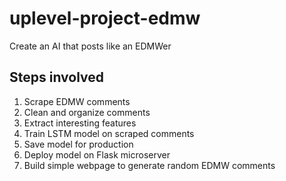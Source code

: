 # uplevel-project-edmw
 Create an AI that posts like an EDMWer

## Steps involved
 1. Scrape EDMW comments
 2. Clean and organize comments
 3. Extract interesting features
 4. Train LSTM model on scraped comments
 5. Save model for production
 6. Deploy model on Flask microserver
 7. Build simple webpage to generate random EDMW comments

